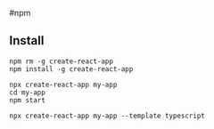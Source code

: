 #npm
## Install 
```
npm rm -g create-react-app 
npm install -g create-react-app 
```
```
npx create-react-app my-app
cd my-app
npm start
```
```
npx create-react-app my-app --template typescript
```
